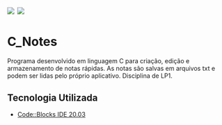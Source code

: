 <h1 align="left">
    <img src="https://github.com/LucasEPaduam/C_Notes/blob/main/Abertura1.PNG; "/> 
     <img src="https://github.com/LucasEPaduam/C_Notes/blob/main/Menu.PNG; "/> 
    
</h1>

# C_Notes
Programa desenvolvido em linguagem C para criação, edição e armazenamento de notas rápidas.
As notas são salvas em arquivos txt e podem ser lidas pelo próprio aplicativo.
Disciplina de LP1.

## Tecnologia Utilizada

- [Code::Blocks IDE 20.03](https://www.codeblocks.org/downloads/)

